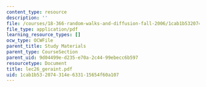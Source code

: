 ```yaml
---
content_type: resource
description: ''
file: /courses/18-366-random-walks-and-diffusion-fall-2006/1cab1b532074314e633115654f60a107_lec26_geraint.pdf
file_type: application/pdf
learning_resource_types: []
ocw_type: OCWFile
parent_title: Study Materials
parent_type: CourseSection
parent_uid: 9d04499e-d235-e70a-2c44-99ebecc6b597
resourcetype: Document
title: lec26_geraint.pdf
uid: 1cab1b53-2074-314e-6331-15654f60a107
---
```

